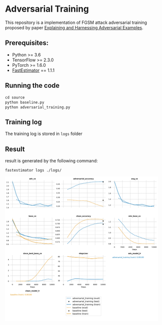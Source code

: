 # Adversarial Training
This repository is a implementation of FGSM attack adversarial training proposed by paper [Explaining and Harnessing Adversarial Examples](https://arxiv.org/abs/1412.6572).


## Prerequisites:
* Python >= 3.6
* TensorFlow >= 2.3.0
* PyTorch >= 1.6.0
* [FastEstimator](https://github.com/fastestimator/fastestimator) == 1.1.1


## Running the code
```
cd source
python baseline.py
python adversarial_training.py
```

## Training log
The training log is stored in `logs` folder

## Result

result is generated by the following command:

```
fastestimator logs ./logs/
```

![result](./result/result.png)